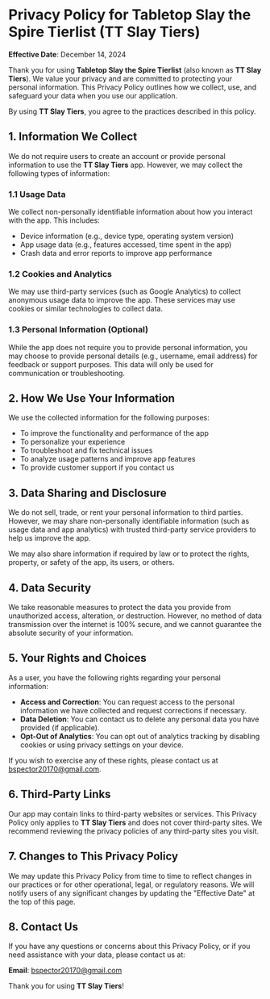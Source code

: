 # Privacy Policy for Tabletop Slay the Spire Tierlist (TT Slay Tiers)

**Effective Date**: December 14, 2024

Thank you for using **Tabletop Slay the Spire Tierlist** (also known as **TT Slay Tiers**). We value your privacy and are committed to protecting your personal information. This Privacy Policy outlines how we collect, use, and safeguard your data when you use our application.

By using **TT Slay Tiers**, you agree to the practices described in this policy.

## 1. Information We Collect

We do not require users to create an account or provide personal information to use the **TT Slay Tiers** app. However, we may collect the following types of information:

### 1.1 Usage Data
We collect non-personally identifiable information about how you interact with the app. This includes:
- Device information (e.g., device type, operating system version)
- App usage data (e.g., features accessed, time spent in the app)
- Crash data and error reports to improve app performance

### 1.2 Cookies and Analytics
We may use third-party services (such as Google Analytics) to collect anonymous usage data to improve the app. These services may use cookies or similar technologies to collect data.

### 1.3 Personal Information (Optional)
While the app does not require you to provide personal information, you may choose to provide personal details (e.g., username, email address) for feedback or support purposes. This data will only be used for communication or troubleshooting.

## 2. How We Use Your Information

We use the collected information for the following purposes:
- To improve the functionality and performance of the app
- To personalize your experience
- To troubleshoot and fix technical issues
- To analyze usage patterns and improve app features
- To provide customer support if you contact us

## 3. Data Sharing and Disclosure

We do not sell, trade, or rent your personal information to third parties. However, we may share non-personally identifiable information (such as usage data and app analytics) with trusted third-party service providers to help us improve the app.

We may also share information if required by law or to protect the rights, property, or safety of the app, its users, or others.

## 4. Data Security

We take reasonable measures to protect the data you provide from unauthorized access, alteration, or destruction. However, no method of data transmission over the internet is 100% secure, and we cannot guarantee the absolute security of your information.

## 5. Your Rights and Choices

As a user, you have the following rights regarding your personal information:
- **Access and Correction**: You can request access to the personal information we have collected and request corrections if necessary.
- **Data Deletion**: You can contact us to delete any personal data you have provided (if applicable).
- **Opt-Out of Analytics**: You can opt out of analytics tracking by disabling cookies or using privacy settings on your device.

If you wish to exercise any of these rights, please contact us at [bspector20170@gmail.com](mailto:bspector20170@gmail.com).

## 6. Third-Party Links

Our app may contain links to third-party websites or services. This Privacy Policy only applies to **TT Slay Tiers** and does not cover third-party sites. We recommend reviewing the privacy policies of any third-party sites you visit.

## 7. Changes to This Privacy Policy

We may update this Privacy Policy from time to time to reflect changes in our practices or for other operational, legal, or regulatory reasons. We will notify users of any significant changes by updating the "Effective Date" at the top of this page.

## 8. Contact Us

If you have any questions or concerns about this Privacy Policy, or if you need assistance with your data, please contact us at:

**Email**: [bspector20170@gmail.com](mailto:bspector20170@gmail.com)

Thank you for using **TT Slay Tiers**!
